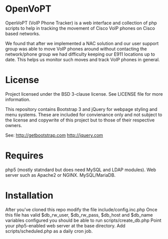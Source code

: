# OpenVoPT

OpenVoPT (VoIP Phone Tracker) is a web interface and collection of php scripts 
to help in tracking the movement of Cisco VoIP phones on Cisco based networks.

We found that after we implemented a NAC solution and our user support group
was able to move VoIP phones around without contacting the network/phone group
we had difficulty keeping our E911 locations up to date.  This helps us monitor
such moves and track VoIP phones in general.

# License
Project licensed under the BSD 3-clause license.  See LICENSE file for more
information.

This repository contains Bootstrap 3 and jQuery for webpage styling and menu
systems.  These are included for convienance only and not subject to the
license and copywrite of this project but to those of their respective owners.

See:
http://getbootstrap.com
http://jquery.com

# Requires
php5 (mostly statndard but does need MySQL and LDAP modules).
Web server such as Apache2 or NGINX.
MySQL/MariaDB.

# Installation

After you've cloned this repo modify the file include/config.inc.php
Once this file has valid $db_rw_user, $db_rw_pass, $db_host and
$db_name variables configured you should be able to run scripts/create_db.php
Point your php5-enabled web server at the base directory.
Add scripts/scheduled.php as a daily cron job.
